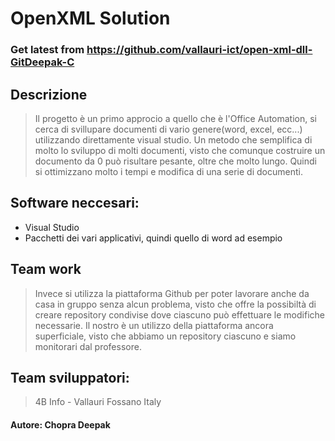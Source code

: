 # OpenXML Solution
### Get latest from https://github.com/vallauri-ict/open-xml-dll-GitDeepak-C

## Descrizione
>Il progetto è un primo approcio a quello che è l'Office Automation, si cerca di svillupare documenti di vario genere(word, excel, ecc...) utilizzando direttamente visual studio.
Un metodo che semplifica di molto lo sviluppo di molti documenti, visto che comunque costruire un documento da 0 può risultare pesante, oltre che molto lungo.
Quindi si ottimizzano molto i tempi e modifica di una serie di documenti.

## Software neccesari:
* Visual Studio
* Pacchetti dei vari applicativi, quindi quello di word ad esempio

## Team work
> Invece si utilizza la piattaforma Github per poter lavorare anche da casa in gruppo senza alcun problema, visto che offre la possibiltà di creare repository condivise dove ciascuno può effettuare le modifiche necessarie. Il nostro è un utilizzo della piattaforma ancora superficiale, visto che abbiamo un repository ciascuno e siamo monitorari dal professore.

## Team sviluppatori:
> 4B Info - Vallauri Fossano Italy

#### Autore: Chopra Deepak